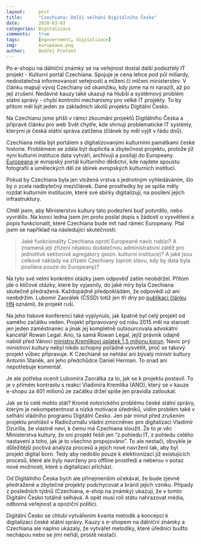 ```yaml
---
layout:     post
title:      "Czechiana: Další selhání Digitálního Česka"
date:       2020-03-03
categories: Digitalizace
comments:   true
tags:       [egovernment, digitalizace]
img:        europeana.png
author:     Ondřej Profant
---
```


Po e-shopu na dálniční známky se na veřejnost dostal další podezřelý IT projekt - Kulturní portál Czechiana. Spojuje je cena lehce pod půl miliardy, nedostatečná informovanost veřejnosti a mlžení či mlčení ministerstev. V článku mapuji vývoj Czechiany od okamžiku, kdy jsme na ni narazili, až po její zrušení. Nedávné kauzy také ukazují na hlubší a systémový problém státní správy - chybí kontrolní mechanismy pro velké IT projekty. To by přitom měl být jeden ze základních úkolů projektu Digitální Česko.

<!--more-->

Na Czechianu jsme přišli v rámci zkoumání projektů Digitálního Česka a přípravě článku pro web Svět chytře, kde shrnuji problematické IT systémy, kterými je česká státní správa zatížena (článek by měl vyjít v řádu dnů).

Czechiana měla být portálem s digitalizovanými kulturními památkami české historie. Problémem se zdála být duplicita a zbytečnost projektu, protože již nyní kulturní instituce data vytváří, archivují a posílají do Europeany. [Europeana](https://www.europeana.eu/portal/cs) je evropský portál kulturního dědictví, kde najdete spoustu fotografií a uměleckých děl ze sbírek evropských kulturních institucí.

Pokud by Czechiana byla jen vložená vrstva s jednotným vyhledáváním, šlo by o zcela nadbytečný mezičlánek. Dané prostředky by se spíše měly rozdat kulturním institucím, které své sbírky digitalizují, na posílení jejich infrastruktury.

Chtěl jsem, aby Ministerstvo kultury tato podezření buď potvrdilo, nebo vyvrátilo. Na konci ledna jsem jim proto poslal dopis s žádostí o vysvětlení a popis funkcionalit, které Czechiana bude mít nad rámec Europeany. Ptal jsem se například na následující skutečnosti:

>Jaké funkcionality Czechiana oproti Europeaně navíc nabízí? A znamená její zřízení nějakou dodatečnou administrativní zátěž pro jednotlivé sektorové agregátory (pozn. kulturní instituce)? A jaké jsou celkové náklady na zřízení Czechiany (oproti stavu, kdy by data byla posílána pouze do Europeany)?

Na tyto své velmi konkrétní otázky jsem odpověď zatím neobdržel. Přitom jde o klíčové otázky, které by vyjasnily, do jaké míry byla Czechiana skutečně předražená. Každopádně předpokládám, že odpovědi už ani neobdržím. Lubomír Zaorálek (ČSSD) totiž jen tři dny po [publikaci článku HN](https://archiv.ihned.cz/c1-66725020-ministerstvo-pripravuje-za-pul-miliardy-portal-kulturnich-pamatek-podobny-pritom-uz-vytvorila-evropska-unie) oznámil, že projekt ruší. 

Na jeho tiskové konferenci také vyplynulo, jak špatně byl celý projekt od samého začátku veden. Projekt připravovaný od roku 2015 měl na starosti jen jeden zaměstnanec a jinak jej kompletně outsourcovala advokátní kancelář Rowan Legal. Ano, ta samá Rowan Legal, jejíž právník údajně nabídl před Vánoci [ministru Kremlíkovi úplatek 1,5 milionu korun](https://archiv.ihned.cz/c1-66725080-nekomu-jsem-vadil-odmital-jsem-se-podridit-vlivu-zajmovych-skupin-rika-exministr-dopravy-kremlik). Navic prý ministrovi kultury nebyl nikdo schopný pořádně vysvětlit, proč se takový projekt vůbec připravuje. K Czechianě se nehlásí ani bývalý ministr kultury Antonín Staněk, ani jeho předchůdce Daniel Herman. To snad ani nepotřebuje komentář. 

Je ale potřeba ocenit Lubomíra Zaorálka za to, jak se k projektu postavil. To je v přímém kontrastu s reakcí Vladimíra Kremlíka (ANO), který se v kauze e-shopu za 401 milionů ze začátku držel spíše jen pravidla zatloukat.

Jak se to celé mohlo stát? Kromě notorického problému české státní správy, kterým je nekompetentnost a nízká motivace úředníků, vidím problém také v selhání vládního programu Digitální Česko. Jen pár minut před zrušením projektu prohlásil v Radiožurnálu vládní zmocněnec pro digitalizaci Vladimír Dzurilla, že vlastně neví, k čemu má Czechiana sloužit. Že to je věc Ministerstva kultury, že oni projekt řešili jen “z pohledu IT, z pohledu celého nastavení a toho, jak je to všechno propojováno”. To ale nestačí, obvykle je důležitější poctivá analýza procesů a jejich nové navržení tak, aby byl projekt digital born. Tedy aby nedošlo pouze k elektronizaci již existujících procesů, které ale byly navrženy pro offline prostředí a neberou v potaz nové možnosti, které s digitalizací přichází.

Od Digitálního Česka bych ale přinejmenším očekával, že bude zjevně předražené a zbytečné projekty podchycovat a bránit jejich vzniku. Případy z posledních týdnů (Czechiana, e-shop na známky) ukazují, že v tomto Digitální Česko totálně selhává. A opět musí roli státu nahrazovat média, odborná veřejnost a opoziční politici. 

Digitální Česko se chlubí vytvářením kvanta metodik a koncepcí k digitalizaci české státní správy. Kauzy s e-shopem na dálniční známky a Czechiana ale naplno ukázaly, že vytvářet metodiky, které úředníci buďto nechápou nebo se jimi neřídí, prostě nestačí.
